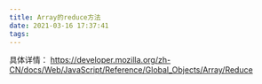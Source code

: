 ```yaml
---
title: Array的reduce方法
date: 2021-03-16 17:37:41
tags:
---
```

具体详情：
https://developer.mozilla.org/zh-CN/docs/Web/JavaScript/Reference/Global_Objects/Array/Reduce
